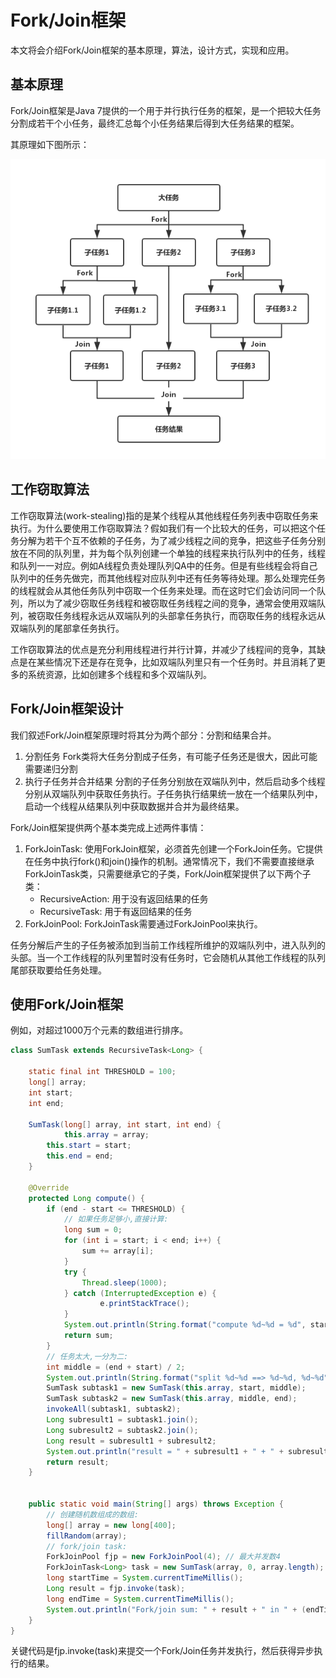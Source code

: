 # Fork/Join框架
本文将会介绍Fork/Join框架的基本原理，算法，设计方式，实现和应用。

## 基本原理
Fork/Join框架是Java 7提供的一个用于并行执行任务的框架，是一个把较大任务分割成若干个小任务，最终汇总每个小任务结果后得到大任务结果的框架。

其原理如下图所示：

![ForkJoin](./images/ForkJoin.png)

## 工作窃取算法
工作窃取算法(work-stealing)指的是某个线程从其他线程任务列表中窃取任务来执行。为什么要使用工作窃取算法？假如我们有一个比较大的任务，可以把这个任务分解为若干个互不依赖的子任务，为了减少线程之间的竞争，把这些子任务分别放在不同的队列里，并为每个队列创建一个单独的线程来执行队列中的任务，线程和队列一一对应。例如A线程负责处理队列QA中的任务。但是有些线程会将自己队列中的任务先做完，而其他线程对应队列中还有任务等待处理。那么处理完任务的线程就会从其他任务队列中窃取一个任务来处理。而在这时它们会访问同一个队列，所以为了减少窃取任务线程和被窃取任务线程之间的竞争，通常会使用双端队列，被窃取任务线程永远从双端队列的头部拿任务执行，而窃取任务的线程永远从双端队列的尾部拿任务执行。

工作窃取算法的优点是充分利用线程进行并行计算，并减少了线程间的竞争，其缺点是在某些情况下还是存在竞争，比如双端队列里只有一个任务时。并且消耗了更多的系统资源，比如创建多个线程和多个双端队列。


## Fork/Join框架设计
我们叙述Fork/Join框架原理时将其分为两个部分：分割和结果合并。

1. 分割任务 Fork类将大任务分割成子任务，有可能子任务还是很大，因此可能需要递归分割
2. 执行子任务并合并结果 分割的子任务分别放在双端队列中，然后启动多个线程分别从双端队列中获取任务执行。子任务执行结果统一放在一个结果队列中，启动一个线程从结果队列中获取数据并合并为最终结果。

Fork/Join框架提供两个基本类完成上述两件事情：

1. ForkJoinTask: 使用ForkJoin框架，必须首先创建一个ForkJoin任务。它提供在任务中执行fork()和join()操作的机制。通常情况下，我们不需要直接继承ForkJoinTask类，只需要继承它的子类，Fork/Join框架提供了以下两个子类：
    - RecursiveAction: 用于没有返回结果的任务
    - RecursiveTask: 用于有返回结果的任务
2. ForkJoinPool: ForkJoinTask需要通过ForkJoinPool来执行。

任务分解后产生的子任务被添加到当前工作线程所维护的双端队列中，进入队列的头部。当一个工作线程的队列里暂时没有任务时，它会随机从其他工作线程的队列尾部获取要给任务处理。

## 使用Fork/Join框架
例如，对超过1000万个元素的数组进行排序。

```java
class SumTask extends RecursiveTask<Long> {

    static final int THRESHOLD = 100;
    long[] array;
    int start;
    int end;

    SumTask(long[] array, int start, int end) {
    		this.array = array;
        this.start = start;
        this.end = end;
    }

    @Override
    protected Long compute() {
        if (end - start <= THRESHOLD) {
            // 如果任务足够小,直接计算:
            long sum = 0;
            for (int i = start; i < end; i++) {
                sum += array[i];
            }
            try {
                Thread.sleep(1000);
            } catch (InterruptedException e) {
            		e.printStackTrace();
            }
            System.out.println(String.format("compute %d~%d = %d", start, end, sum));
            return sum;
        }
        // 任务太大,一分为二:
        int middle = (end + start) / 2;
        System.out.println(String.format("split %d~%d ==> %d~%d, %d~%d", start, end, start, middle, middle, end));
        SumTask subtask1 = new SumTask(this.array, start, middle);
        SumTask subtask2 = new SumTask(this.array, middle, end);
        invokeAll(subtask1, subtask2);
        Long subresult1 = subtask1.join();
        Long subresult2 = subtask2.join();
        Long result = subresult1 + subresult2;
        System.out.println("result = " + subresult1 + " + " + subresult2 + " ==> " + result);
        return result;
    }
    
    
    public static void main(String[] args) throws Exception {
    	// 创建随机数组成的数组:
    	long[] array = new long[400];
    	fillRandom(array);
    	// fork/join task:
    	ForkJoinPool fjp = new ForkJoinPool(4); // 最大并发数4
    	ForkJoinTask<Long> task = new SumTask(array, 0, array.length);
    	long startTime = System.currentTimeMillis();
    	Long result = fjp.invoke(task);
    	long endTime = System.currentTimeMillis();
    	System.out.println("Fork/join sum: " + result + " in " + (endTime - startTime) + " ms.");
	}
}
```
关键代码是fjp.invoke(task)来提交一个Fork/Join任务并发执行，然后获得异步执行的结果。

